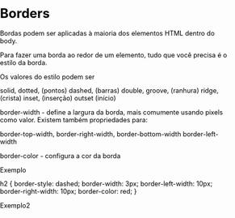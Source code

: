 # Borders

Bordas podem ser aplicadas à maioria dos elementos HTML dentro do body.

Para fazer uma borda ao redor de um elemento, tudo que você precisa é o estilo da borda. 

Os valores do estilo podem ser 

solid, 
dotted, (pontos)
dashed, (barras)
double, 
groove, (ranhura)
ridge, (crista)
inset, (inserção)
outset (início)

border-width - define a largura da borda, mais comumente usando pixels como valor. Existem também propriedades para:

border-top-width, 
border-right-width, 
border-bottom-width
border-left-width

border-color - configura a cor da borda

Exemplo

h2 {
    border-style: dashed;
    border-width: 3px;
    border-left-width: 10px;
    border-right-width: 10px;
    border-color: red;
}

Exemplo2

<!DOCTYPE html>
<html>
<head>
        <meta charset="utf-8">
        <title>Borders</title>
        <style>
                body {
                        font-size: 80%;
                        color: #000; /* Note that borders that do not have an explicit color will take on this color declaration */
                        margin: 0;
                        padding: 0;
                }
        
                p {
                        padding: 4em;
                        margin: 2em;
                }
                
                code {
                        font: 1em/1.5 Courier;
                }
        
                #border1 {      
                        border: 1px solid;
                        
                }
                
                #border2 {
                        border: 1px dotted;
                }
                
                #border3 {
                        border: 2px dashed #ccc;
                }
                
                #border4 {
                        border: solid;
                        border-width: 1px 5px 10px 15px;
                }
                
                #border5 {
                        border: 5px;
                        border-style: solid dotted dashed solid;
                }
                
                #border6 {
                        border: 5px solid;
                        border-color: black #444 #888 #ccc;
                }
                
                #borderCollie {
                        border: 3px dotted #06c;
                }
        </style>
</head>
<body>
        <p id="border1"><code>border: 1px solid;</code></p>
        <p id="border2"><code>border: 1px dotted;</code></p>
        <p id="border3"><code>border: 2px dashed #ccc;</code></p>
        <p id="border4"><code>border: solid;<br>
                                border-width: 1px 5px 10px 15px;</code></p>
        <p id="border5"><code>border: 5px;<br>
                                border-style: solid dotted dashed solid;</code></p>
        <p id="border6"><code>border: 5px solid;<br>
                                border-color: black #444 #888 #ccc;</code></p>


        <!-- Link back to HTML Dog: -->
        <p id="borderCollie"><a href="http://www.htmldog.com/examples/"><img src="http://www.htmldog.com/badge1.gif" alt="HTML Dog"></a></p>
</body>
</html>


